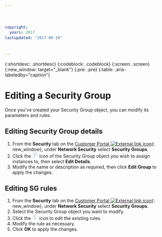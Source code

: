 ```yaml
---



copyright:
  years: 2017
lastupdated: "2017-08-10"


---
```


{:shortdesc: .shortdesc}
{:codeblock: .codeblock}
{:screen: .screen}
{:new_window: target="_blank"}
{:pre: .pre}
{:table: .aria-labeledby="caption"}

# Editing a Security Group

Once you've created your Security Group object, you can modify its parameters and rules.

## Editing Security Group details

1. From the **Security** tab on the [Customer Portal ![External link icon](../../icons/launch-glyph.svg "External link icon")](https://control.softlayer.com/){: new_window}, under **Network Security** select **Security Groups**.
2. Click the ![More icon](./images/more_icon.jpg) icon of the Security Group object you wish to assign instances to, then select **Edit Details**.
3.	Modify the name or description as required, then click **Edit Group** to apply the changes.

## Editing SG rules

1. From the **Security** tab on the [Customer Portal ![External link icon](../../icons/launch-glyph.svg "External link icon")](https://control.softlayer.com/){: new_window}, under **Network Security** select **Security Groups**.
2.	Select the Security Group object you want to modify.
3.	Click the ![More icon](./images/more_icon.jpg) icon to edit the existing rules.
4.	Modify the rule as necessary.
5. Click **OK** to apply the changes.
